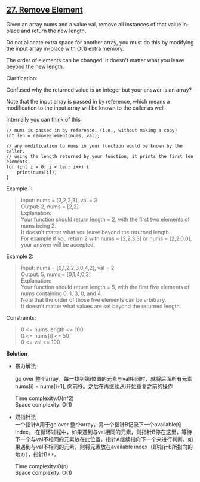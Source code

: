 ## [27. Remove Element](https://leetcode.com/problems/remove-element/)
Given an array nums and a value val, remove all instances of that value in-place and return the new length.

Do not allocate extra space for another array, you must do this by modifying the input array in-place with O(1) extra memory.

The order of elements can be changed. It doesn't matter what you leave beyond the new length.

Clarification:

Confused why the returned value is an integer but your answer is an array?

Note that the input array is passed in by reference, which means a modification to the input array will be known to the caller as well.

Internally you can think of this:
```
// nums is passed in by reference. (i.e., without making a copy)
int len = removeElement(nums, val);

// any modification to nums in your function would be known by the caller.
// using the length returned by your function, it prints the first len elements.
for (int i = 0; i < len; i++) {
    print(nums[i]);
}
```

Example 1:
>Input: nums = [3,2,2,3], val = 3  
  Output: 2, nums = [2,2]  
  Explanation:   
  Your function should return length = 2, with the first two elements of nums being 2.  
  It doesn't matter what you leave beyond the returned length.  
   For example if you return 2 with nums = [2,2,3,3] or nums = [2,2,0,0], your answer will be accepted.
  

Example 2:
> Input: nums = [0,1,2,2,3,0,4,2], val = 2  
 Output: 5, nums = [0,1,4,0,3]  
 Explanation:   
 Your function should return length = 5, with the first five elements of nums containing 0, 1, 3, 0, and 4.   
 Note that the order of those five elements can be arbitrary.   
 It doesn't matter what values are set beyond the returned length.


Constraints:

>0 <= nums.length <= 100  
 0 <= nums[i] <= 50  
 0 <= val <= 100

**Solution**  

* 暴力解法  

    go over 整个array，每一找到第i位置的元素与val相同时，就将后面所有元素nums[i] = nums[i+1], 向前移。之后在再继续从i开始重复之前的操作  
    
    Time complexity:O(n^2)     
    Space complexity: O(1)
    
* 双指针法  
    一个指针A用于go over 整个array，另一个指针B记录下一个available的index。
    在循环过程中，如果遇到与val相同的元素，则指针B停在这里，等待下一个与val不相同的元素放在此位置，指针A继续指向下一个来进行判断。如果遇到与val不相同的元素，则将元素放在available index（即指针B所指向的地方），指针B++。  
      
    Time complexity:O(n)  
    Space complexity: O(1)
